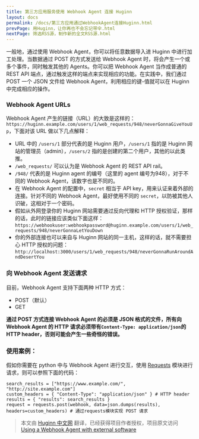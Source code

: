 ```yaml
---
title: 第三方应用服务使用 Webhook Agent 连接 Huginn
layout: docs
permalink: /docs/第三方应用通过WebhookAgent连接Huginn.html
prevPage: 用Huginn，让你再也不会忘记带伞.html
nextPage: 筛选RSS源，制作新的全文RSS源.html
---
```


一般地，通过使用 Webhook Agent，你可以将任意数据导入进 Huginn 中进行加工处理。当数据通过 POST 的方式发送给 Webhook Agent 时，将会产生一个或多个事件，同时触发其他的 Agents。你可以把 Webhook  Agent 当作成普通的 REST API 端点，通过触发这样的端点来实现相应的功能。在实践中，我们通过 POST 一个 JSON 文件给 Webhook Agent，利用相应的键-值就可以在 Huginn 中完成相应的操作。

### Webhook Agent URLs

Webhook Agent 产生的链接（URL）的大致是这样的：`https://huginn.example.com/users/1/web_requests/948/neverGonnaGiveYouUp`，下面对该 URL 做以下几点解释：
* URL 中的 `/users/1` 部分代表的是 Huginn 用户，`/users/1` 指的是 Huginn 网站的管理员（admin），`/users/2` 指的是创建的第二个用户，其他的以此类推。
* `/web_requests/` 可以认为是 Webhook Agent 的 REST API rail。 
* `/948/` 代表的是 Huginn agent 的编号（这里的 agent 编号为948），对于不同的 Webhook Agent，该数字也是不同的。
* 在 Webhook Agent 的配置中，`secret` 相当于 API key，用来认证来着外部的连接。针对不同的 Webhook Agent，最好使用不同的 `secret`，以防被其他人识破，这相对于一个密码。
* 假如从外网登录你的 Huginn 网站需要通过反向代理和 HTTP 授权验证，那样的话，此时的链接应该类似下面这样：
`https://webhookuser:webhookpassword@huginn.example.com/users/1/web_requests/948/neverGonnaLetYouDown`
* 你的外部连接也可以来自与 Huginn 网站的同一主机，这样的话，就不需要担心 HTTP 授权的问题： `http://localhost:3000/users/1/web_requests/948/neverGonnaRunAroundAndDesertYou`

### 向 Webhook Agent 发送请求

目前，Webhook Agent 支持下面两种 HTTP 方式：
* POST（默认）
* GET

**通过 POST 方式连接 Webhook Agent 的必须是 JSON 格式的文件，所有向 Webhook Agent 的 HTTP 请求必须带有`Content-Type: application/json`的 HTTP header，否则可能会产生一些奇怪的错误。**

### 使用案例：

假如你需要在 python 中与 Webhook Agent 进行交互，使用 [Requests](http://docs.python-requests.org/en/latest/) 模块进行请求，则可以参照下面的代码：

```
search_results = ["https://www.example.com/", "http://site.example.com"]
custom_headers = { "Content-Type": "application/json" } # HTTP header
results = { "results": search_results }
request = requests.post(webhook, data=json.dumps(results), headers=custom_headers) # 通过requests模块实现 POST 请求
```

> 本文由 [Huginn 中文网](http://huginn.cn) 翻译，已经获得项目作者授权，项目原文访问 [Using a Webhook Agent with external software](https://github.com/cantino/huginn/wiki/Using-a-Webhook-Agent-with-external-software)

